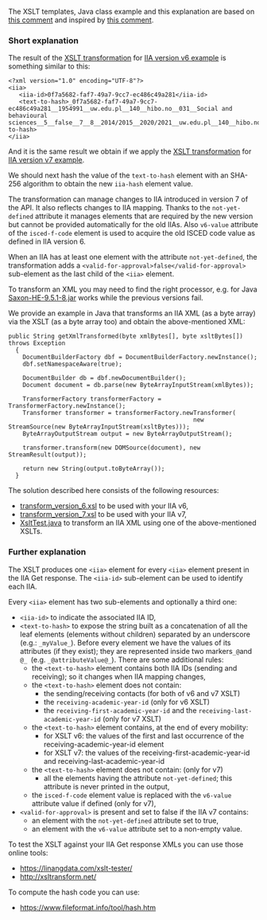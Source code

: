 The XSLT templates, Java class example and this explanation are based on
[this comment](https://github.com/erasmus-without-paper/ewp-specs-api-iias/issues/109#issuecomment-1593875245)
and inspired by [this comment](https://github.com/erasmus-without-paper/ewp-specs-api-iias/issues/109#issuecomment-1569982153).

### Short explanation

The result of the [XSLT transformation](transform_version_6.xsl) for
[IIA version v6 example](https://raw.githubusercontent.com/erasmus-without-paper/ewp-specs-api-iias/stable-v7/resources/xsltKit/get-response-v6.xml)
is something similar to this:

```
<?xml version="1.0" encoding="UTF-8"?>
<iia>
   <iia-id>0f7a5682-faf7-49a7-9cc7-ec486c49a281</iia-id>
   <text-to-hash>_0f7a5682-faf7-49a7-9cc7-ec486c49a281__1954991__uw.edu.pl__140__hibo.no__031__Social and behavioural sciences__5__false__7__8__2014/2015__2020/2021__uw.edu.pl__140__hibo.no__2__en__C1__0314__8__2016/2017__2017/2018_</text-to-hash>
</iia>
```

And it is the same result we obtain if we apply the [XSLT transformation](transform_version_7.xsl) for
[IIA version v7 example](https://raw.githubusercontent.com/erasmus-without-paper/ewp-specs-api-iias/stable-v7/resources/xsltKit/get-response-v7.xml).

We should next hash the value of the `text-to-hash` element with an SHA-256 algorithm to obtain the new `iia-hash` element value.

The transformation can manage changes to IIA introduced in version 7 of the API. It also reflects changes to IIA mapping.
Thanks to the `not-yet-defined` attribute it manages elements that are required by the new version but cannot be provided automatically for the old IIAs.
Also `v6-value` attribute of the `isced-f-code` element is used to acquire the old ISCED code value as defined in IIA version 6. 

When an IIA has at least one element with the attribute `not-yet-defined`,
the transformation adds a `<valid-for-approval>false</valid-for-approval>` sub-element as the last child of the `<iia>` element.

To transform an XML you may need to find the right processor,
e.g. for Java [Saxon-HE-9.5.1-8.jar](http://www.java2s.com/example/jar/s/download-saxonhe9518jar-file.html) works while the previous versions fail.

We provide an example in Java that transforms an IIA XML (as a byte array) via the XSLT (as a byte array too) and obtain the above-mentioned XML:

```
public String getXmlTransformed(byte xmlBytes[], byte xsltBytes[]) throws Exception
  {
    DocumentBuilderFactory dbf = DocumentBuilderFactory.newInstance();
    dbf.setNamespaceAware(true);
      
    DocumentBuilder db = dbf.newDocumentBuilder();
    Document document = db.parse(new ByteArrayInputStream(xmlBytes)); 
    
    TransformerFactory transformerFactory = TransformerFactory.newInstance();
    Transformer transformer = transformerFactory.newTransformer(
                                                    new StreamSource(new ByteArrayInputStream(xsltBytes)));
    ByteArrayOutputStream output = new ByteArrayOutputStream();
     
    transformer.transform(new DOMSource(document), new StreamResult(output));
     
    return new String(output.toByteArray());
  } 
```

The solution described here consists of the following resources:
- [transform_version_6.xsl](transform_version_6.xsl) to be used with your IIA v6,
- [transform_version_7.xsl](transform_version_7.xsl) to be used with your IIA v7,
- [XsltTest.java](XsltTest.java) to transform an IIA XML using one of the above-mentioned XSLTs.


### Further explanation


The XSLT produces one `<iia>` element for every `<iia>` element present in the IIA Get response.
The `<iia-id>` sub-element can be used to identify each IIA.

Every `<iia>` element has two sub-elements and optionally a third one:
 - `<iia-id>` to indicate the associated IIA ID,
 - `<text-to-hash>` to expose the string built as a concatenation of all the leaf elements (elements without children)
   separated by an underscore (e.g.: `_myValue_`). Before every element we have the values of its attributes (if they exist);
   they are represented inside two markers` _@ `and `@_ `(e.g. `_@attributeValue@_`). There are some additional rules:
   - the `<text-to-hash>` element contains both IIA IDs (sending and receiving); so it changes when IIA mapping changes,
   - the `<text-to-hash>` element does not contain:
     - the sending/receiving contacts (for both of v6 and v7 XSLT)
     - the `receiving-academic-year-id` (only for v6 XSLT)
     - the `receiving-first-academic-year-id` and the `receiving-last-academic-year-id` (only for v7 XSLT)
   - the `<text-to-hash>` element contains, at the end of every mobility:
     - for XSLT v6: the values of the first and last occurrence of the receiving-academic-year-id element
     - for XSLT v7: the values of the receiving-first-academic-year-id and receiving-last-academic-year-id
   - the `<text-to-hash>` element does not contain: (only for v7)
     - all the elements having the attribute `not-yet-defined`; this attribute is never printed in the output,
   - the `isced-f-code` element value is replaced with the `v6-value` attribute value if defined (only for v7),
 - `<valid-for-approval>` is present and set to false if the IIA v7 contains:
   - an element with the `not-yet-defined` attribute set to true,
   - an element with the `v6-value` attribute set to a non-empty value.

To test the XSLT against your IIA Get response XMLs you can use those online tools:
 - https://linangdata.com/xslt-tester/
 - http://xsltransform.net/

To compute the hash code you can use:
 - https://www.fileformat.info/tool/hash.htm